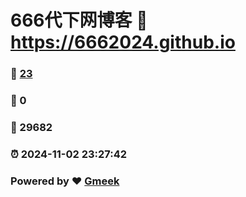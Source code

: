 # 666代下网博客 :link: https://6662024.github.io 
### :page_facing_up: [23](https://6662024.github.io/tag.html) 
### :speech_balloon: 0 
### :hibiscus: 29682 
### :alarm_clock: 2024-11-02 23:27:42 
### Powered by :heart: [Gmeek](https://github.com/Meekdai/Gmeek)
